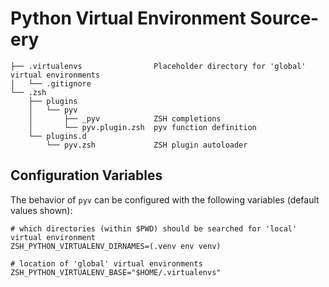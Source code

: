 # Python Virtual Environment Source-ery

    ├── .virtualenvs                Placeholder directory for 'global' virtual environments
    │   └── .gitignore
    └── .zsh
        ├── plugins
        │   └── pyv
        │       ├── _pyv            ZSH completions
        │       └── pyv.plugin.zsh  pyv function definition
        └── plugins.d
            └── pyv.zsh             ZSH plugin autoloader

## Configuration Variables

The behavior of `pyv` can be configured with the following variables (default values shown):

    # which directories (within $PWD) should be searched for 'local' virtual environment
    ZSH_PYTHON_VIRTUALENV_DIRNAMES=(.venv env venv)

    # location of 'global' virtual environments
    ZSH_PYTHON_VIRTUALENV_BASE="$HOME/.virtualenvs"

